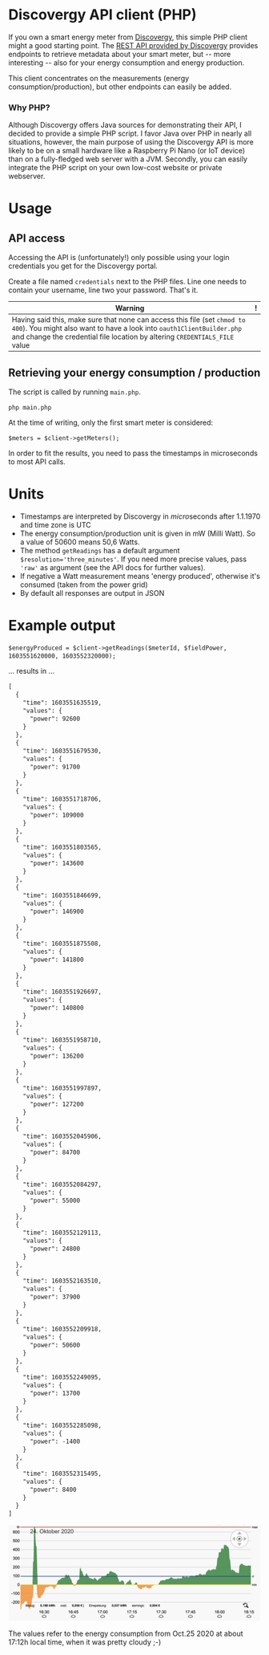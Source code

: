 # Discovergy API client (PHP)

If you own a smart energy meter from [Discovergy](https://www.discovergy.de), this simple PHP client might a good starting point.
The [REST API provided by  Discovergy](https://api.discovergy.com/docs/) provides endpoints to 
retrieve metadata about your smart meter, but -- more interesting -- also for your energy consumption and energy production.
   
This client concentrates on the measurements (energy consumption/production), but other endpoints can easily be added.

### Why PHP?
Although Discovergy offers Java sources for demonstrating their API, I decided to provide a simple PHP script.
I favor Java over PHP in nearly all situations, however, the main purpose of using the Discovergy API 
is more likely to be on a small hardware like a Raspberry Pi Nano (or IoT device) than on a fully-fledged web server with a JVM.
Secondly, you can easily integrate the PHP script on your own low-cost website or private webserver.

# Usage
## API access
Accessing the API is (unfortunately!) only possible using your login credentials you get for the Discovergy portal.

Create a file named `credentials` next to the PHP files. 
Line one needs to contain your username, line two your password. That's it.

Warning|!
--------|--------
Having said this, make sure that none can access this file (set `chmod to 400`). You might also want to have a look into `oauth1ClientBuilder.php` and change the credential file location by altering `CREDENTIALS_FILE` value|

##  Retrieving your energy consumption / production

The script is called by running `main.php`.

    php main.php 

At the time of writing, only the first smart meter is considered: 

    $meters = $client->getMeters(); 
        
        
In order to fit the results, you need to pass the timestamps in microseconds to most API calls.

# Units

* Timestamps are interpreted by Discovergy in *micro*seconds after 1.1.1970 and time zone is UTC
* The energy consumption/production unit is given in mW (Milli Watt). So a value of 50600 means 50,6 Watts.
* The method `getReadings` has a default argument `$resolution='three_minutes'`. If you need more precise values, pass `'raw'` as argument (see the API docs for further values).
* If negative a Watt measurement means 'energy produced', otherwise it's consumed (taken from the power grid)
* By default all responses are output in JSON
    
# Example output

    $energyProduced = $client->getReadings($meterId, $fieldPower, 1603551620000, 1603552320000);

... results in ...
 
    [
      {
        "time": 1603551635519,
        "values": {
          "power": 92600
        }
      },
      {
        "time": 1603551679530,
        "values": {
          "power": 91700
        }
      },
      {
        "time": 1603551718706,
        "values": {
          "power": 109000
        }
      },
      {
        "time": 1603551803565,
        "values": {
          "power": 143600
        }
      },
      {
        "time": 1603551846699,
        "values": {
          "power": 146900
        }
      },
      {
        "time": 1603551875508,
        "values": {
          "power": 141800
        }
      },
      {
        "time": 1603551926697,
        "values": {
          "power": 140800
        }
      },
      {
        "time": 1603551958710,
        "values": {
          "power": 136200
        }
      },
      {
        "time": 1603551997897,
        "values": {
          "power": 127200
        }
      },
      {
        "time": 1603552045906,
        "values": {
          "power": 84700
        }
      },
      {
        "time": 1603552084297,
        "values": {
          "power": 55000
        }
      },
      {
        "time": 1603552129113,
        "values": {
          "power": 24800
        }
      },
      {
        "time": 1603552163510,
        "values": {
          "power": 37900
        }
      },
      {
        "time": 1603552209918,
        "values": {
          "power": 50600
        }
      },
      {
        "time": 1603552249095,
        "values": {
          "power": 13700
        }
      },
      {
        "time": 1603552285098,
        "values": {
          "power": -1400
        }
      },
      {
        "time": 1603552315495,
        "values": {
          "power": 8400
        }
      }
    ]

![Image of energy diagram](sample_diagram.png)

The values refer to the energy consumption from Oct.25 2020 at about 17:12h local time, when it was pretty cloudy ;-)